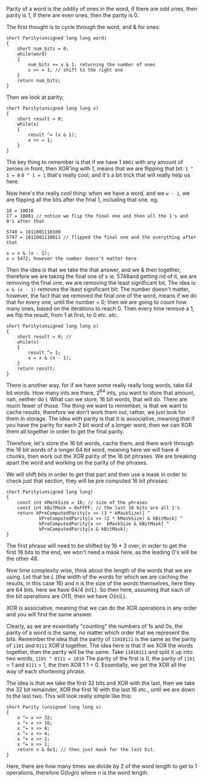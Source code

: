 Parity of a word is the oddity of ones in the word, if there are odd ones, then parity is 1, if there are even ones, then the parity is 0. 

The first thought is to cycle through the word, and & for ones: 
```
short Parity(unsigned long long word)
{ 
	short num_bits = 0;
	while(word)
	{ 
		num_bits += x & 1; returning the number of ones 
		x >> = 1; // shift to the right one 
	}
	return num_bits;
}
```

Then we look at parity;
```
short Parity(unsigned long long x)
{ 
	short result = 0; 
	while(x)
	{ 
		result ^= (x & 1);
		x >> = 1;
	}
}
```
 
The key thing to remember is that if we have 1 `0001` with any amount of zeroes in front, then XOR'ing with 1, means that we are flipping that bit: 
`1 ^ 1 = 0` `0 ^ 1 = 1` that's really cool, and it's a bit trick that will really help us here. 

Now here's the really cool thing: when we have a word, and we `w - 1`, we are flipping all the bits after the final 1, including that one. 
eg. 
```
18 = 10010
17 = 10001 // notice we flip the final one and then all the 1's and 0's after that

5748 = 1011001110100
5747 = 1011001110011 // flipped the final one and the everything after that

x = x & (x - 1);
x = 5472; however the number doesn't matter here
```

Then the idea is that we take the that answer, and we & then together, therefore we are taking the final one of x ie. 5748and getting rid of it, we are removing the final one, we are removing the least significant bit. 
The idea is: `x & (x - 1)` removes the least significant bit: 
The number doesn't matter, however, the fact that we removed the final one of the word, means if we do that for every one, until the number = 0; then we are going to count how many ones, based on the iterations to reach 0. Then every time remove a 1, we flip the result, from 1 at first, to 0 etc. etc. 

```
short Parity(unsigned long long x)
{ 
	short result = 0; // 
	while(x)
	{ 
		result ^= 1;
		x = x & (x - 1);
	}
	return result;
}
```

There is another way, for if we have some really really long words, take 64 bit words. 
How many ints are there, $2^{64}$ ints, you want to store that amount, nah, neither do I. 
What can we store, 16 bit words, that will do. There are much fewer of those. 
The thing we want to remember, is that we want to cache results, therefore we don't work them out, rather, we just look for them in storage. 
The idea with parity is that it is associative, meaning that if you have the parity for each 2 bit word of a longer word, then we can XOR them all together in order to get the final parity. 

Therefore, let's store the 16 bit words, cache them, and them work through the 16 bit words of a longer 64 bit word, meaning here we will have 4 chunks, then work out the XOR parity of the 16 bit phrases. 
We are breaking apart the word and working on the parity of the phrases. 

We will shift bits in order to get that part and then use a mask in order to check just that section, they will be pre computed 16 bit phrases: 
```
short Parity(unsigned long long)
{ 
	const int kMaskSize = 16; // size of the phrases
	const int kBitMask = 0xFFFF; // the last 16 bits are all 1's 
	return kPreComputedParity[x >> (3 * kMaskSize)] ^ 
			kPreComputedParity[x >> (2 * kMaskSize) & kBitMask] ^
			kPreComputedParity[x >>  kMaskSize & kBitMask] ^
			kPreComputedParity[x & kBitMask];
}
```
The first phrase will need to be shifted by 16 * 3 over, in order to get the first 16 bits to the end, we won't need a mask here, as the leading 0's will be the other 48. 

Now time complexity wise, think about the length of the words that we are using. 
Let that be $L$ (the width of the words for which we are caching the results, in this case 16) and $n$ is the size of the words themselves, here they are 64 bits, here we have 64/4 ($n/L$). 
So then here, assuming that each of the bit operations are $O(1)$, then we have $O(n / L)$. 

XOR is associative, meaning that we can do the XOR operations in any order and you will find the same answer. 

Clearly, as we are essentially "counting" the numbers of 1s and 0s, the parity of a word is the same, no matter which order that we represent the bits. 
Remember the idea that the parity of `11010111` is the same as the parity of `1101` and `0111` XOR'd together. 
The idea here is that if we XOR the words together, then the parity will be the same. 
Take `11010111` and split it up into two words, `1101 ^ 0111 = 1010` The parity of the first is 0, the parity of `1101` = 1 and `0111` = 1, the then XOR 1 1 = 0. 
Essentially, we get the XOR all the way of each shortening phrase. 

The idea is that we take the first 32 bits and XOR with the last, then we take the 32 bit remainder, XOR the first 16 with the last 16 etc., until we are down to the last two. 
This will look really simple like this: 
```
short Parity (unsigned long long x)
{ 
	x ^= x >> 32;
	x ^= x >> 16;
	x ^= x >> 8;
	x ^= x >> 4;
	x ^= x >> 2;
	x ^= x >> 1;
	return x & 0x1; // then just mask for the last bit. 
}
```

Here, there are how many times we divide by 2 of the word length to get to 1 operations, therefore $O(log n)$ where n is the word length. 

